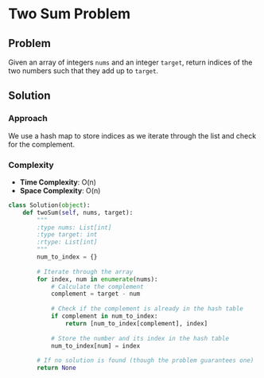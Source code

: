 # Two Sum Problem

## Problem
Given an array of integers `nums` and an integer `target`, return indices of the two numbers such that they add up to `target`.

## Solution
### Approach
We use a hash map to store indices as we iterate through the list and check for the complement.

### Complexity
- **Time Complexity**: O(n)
- **Space Complexity**: O(n)

```python
class Solution(object):
    def twoSum(self, nums, target):
        """
        :type nums: List[int]
        :type target: int
        :rtype: List[int]
        """
        num_to_index = {}
        
        # Iterate through the array
        for index, num in enumerate(nums):
            # Calculate the complement
            complement = target - num
            
            # Check if the complement is already in the hash table
            if complement in num_to_index:
                return [num_to_index[complement], index]
            
            # Store the number and its index in the hash table
            num_to_index[num] = index
        
        # If no solution is found (though the problem guarantees one)
        return None
        
